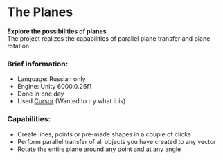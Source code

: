 # The Planes
**Explore the possibilities of planes**  
The project realizes the capabilities of parallel plane transfer and plane rotation


### Brief information:
- Language: Russian only
- Engine: Unity 6000.0.26f1
- Done in one day
- Used [Cursor](https://www.cursor.com/) (Wanted to try what it is)


### Capabilities:
- Create lines, points or pre-made shapes in a couple of clicks
- Perform parallel transfer of all objects you have created to any vector
- Rotate the entire plane around any point and at any angle
